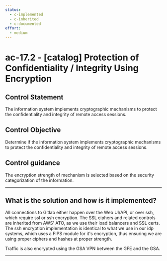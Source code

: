 ```yaml
---
status:
  - c-implemented
  - c-inherited
  - c-documented
effort:
  - medium
---
```


# ac-17.2 - \[catalog\] Protection of Confidentiality / Integrity Using Encryption

## Control Statement

The information system implements cryptographic mechanisms to protect the confidentiality and integrity of remote access sessions.

## Control Objective

Determine if the information system implements cryptographic mechanisms to protect the confidentiality and integrity of remote access sessions.

## Control guidance

The encryption strength of mechanism is selected based on the security categorization of the information.

______________________________________________________________________

## What is the solution and how is it implemented?

All connections to Gitlab either happen over the Web UI/API, or over
ssh, which require ssl or ssh encryption.  The SSL ciphers and related
controls are inherited from AWS' ATO, as we use their load balancers
and SSL certs.  The ssh encryption implementation is identical to what
we use in our idp systems, which uses a FIPS module for it's encryption,
thus ensuring we are using proper ciphers and hashes at proper strength.

Traffic is also encrypted using the GSA VPN between the GFE and the GSA.

______________________________________________________________________
